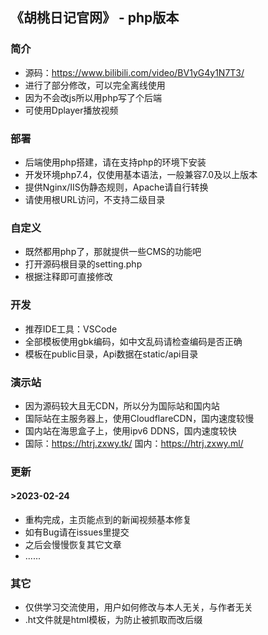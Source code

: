 ## 《胡桃日记官网》 - php版本
### 简介
+ 源码：https://www.bilibili.com/video/BV1yG4y1N7T3/
+ 进行了部分修改，可以完全离线使用
+ 因为不会改js所以用php写了个后端
+ 可使用Dplayer播放视频
### 部署
+ 后端使用php搭建，请在支持php的环境下安装
+ 开发环境php7.4，仅使用基本语法，一般兼容7.0及以上版本
+ 提供Nginx/IIS伪静态规则，Apache请自行转换
+ 请使用根URL访问，不支持二级目录
### 自定义
+ 既然都用php了，那就提供一些CMS的功能吧
+ 打开源码根目录的setting.php
+ 根据注释即可直接修改
### 开发
+ 推荐IDE工具：VSCode
+ 全部模板使用gbk编码，如中文乱码请检查编码是否正确
+ 模板在public目录，Api数据在static/api目录
### 演示站
+ 因为源码较大且无CDN，所以分为国际站和国内站
+ 国际站在主服务器上，使用CloudflareCDN，国内速度较慢
+ 国内站在海思盒子上，使用ipv6 DDNS，国内速度较快
+ 国际：https://htrj.zxwy.tk/ 国内：https://htrj.zxwy.ml/
### 更新
#### \>2023-02-24
+ 重构完成，主页能点到的新闻视频基本修复
+ 如有Bug请在issues里提交
+ 之后会慢慢恢复其它文章
+ ......
### 其它
+ 仅供学习交流使用，用户如何修改与本人无关，与作者无关
+ .ht文件就是html模板，为防止被抓取而改后缀